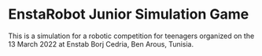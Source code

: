 # EnstaRobot Junior Simulation Game
 This is a simulation for a robotic competition for teenagers organized on  the 13 March 2022 at Enstab Borj Cedria, Ben Arous, Tunisia.
